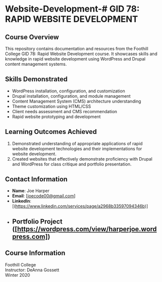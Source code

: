# Website-Development-# GID 78: RAPID WEBSITE DEVELOPMENT

## Course Overview
This repository contains documentation and resources from the Foothill College GID 78: Rapid Website Development course. It showcases skills and knowledge in rapid website development using WordPress and Drupal content management systems.

## Skills Demonstrated
- WordPress installation, configuration, and customization
- Drupal installation, configuration, and module management
- Content Management System (CMS) architecture understanding
- Theme customization using HTML/CSS
- Client needs assessment and CMS recommendation
- Rapid website prototyping and development

## Learning Outcomes Achieved
1. Demonstrated understanding of appropriate applications of rapid website development technologies and their implementations for website development.
2. Created websites that effectively demonstrate proficiency with Drupal and WordPress for class critique and portfolio presentation.


## Contact Information
- **Name**: Joe Harper
- **Email**: [joecode00@gmail.com]
- **LinkedIn**: [(https://www.linkedin.com/services/page/a2968b33597094346b)]
- ## Portfolio Project ([https://wordpress.com/view/harperjoe.wordpress.com])

## Course Information
Foothill College  
Instructor: DeAnna Gossett  
Winter 2020
